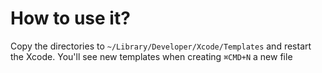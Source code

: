 # How to use it?
Copy the directories to `~/Library/Developer/Xcode/Templates` and restart the Xcode. You'll see new templates when creating `⌘CMD+N` a new file
